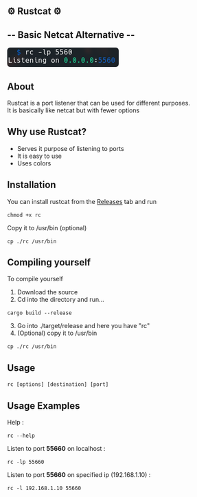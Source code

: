 ## ⚙️ Rustcat ⚙️

## -- Basic Netcat Alternative -- 

<img src="./imgassets/example.png" style="border-radius:0.43rem"/>
<br />

About
------------------------
Rustcat is a port listener that can be used for different purposes.\
It is basically like netcat but with fewer options

Why use Rustcat?
------------------------
* Serves it purpose of listening to ports
* It is easy to use
* Uses colors

Installation
------------------------
You can install rustcat from the [Releases](./releases/latest) tab and run
```
chmod +x rc
```
Copy it to /usr/bin (optional)
```
cp ./rc /usr/bin
```

Compiling yourself
------------------------
To compile yourself
1. Download the source
2. Cd into the directory and run...
```
cargo build --release
```
3. Go into ./target/release and here you have "rc"
4. (Optional) copy it to /usr/bin
```
cp ./rc /usr/bin
```

Usage
------------------------
```
rc [options] [destination] [port]
```

Usage Examples
------------------------

Help :
```
rc --help
```
Listen to port **55660** on localhost :
```
rc -lp 55660
```
Listen to port **55660** on specified ip (192.168.1.10) :
```
rc -l 192.168.1.10 55660
```

